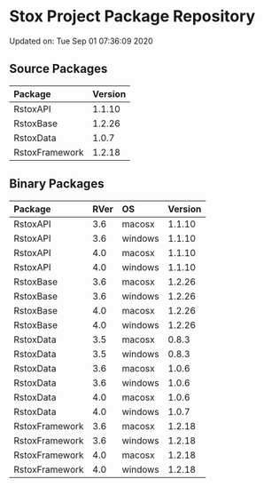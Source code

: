 # Stox Project Package Repository


Updated on: Tue Sep 01 07:36:09 2020
## Source Packages

|Package        |Version |
|:--------------|:-------|
|RstoxAPI       |1.1.10  |
|RstoxBase      |1.2.26  |
|RstoxData      |1.0.7   |
|RstoxFramework |1.2.18  |

## Binary Packages

|Package        |RVer |OS      |Version |
|:--------------|:----|:-------|:-------|
|RstoxAPI       |3.6  |macosx  |1.1.10  |
|RstoxAPI       |3.6  |windows |1.1.10  |
|RstoxAPI       |4.0  |macosx  |1.1.10  |
|RstoxAPI       |4.0  |windows |1.1.10  |
|RstoxBase      |3.6  |macosx  |1.2.26  |
|RstoxBase      |3.6  |windows |1.2.26  |
|RstoxBase      |4.0  |macosx  |1.2.26  |
|RstoxBase      |4.0  |windows |1.2.26  |
|RstoxData      |3.5  |macosx  |0.8.3   |
|RstoxData      |3.5  |windows |0.8.3   |
|RstoxData      |3.6  |macosx  |1.0.6   |
|RstoxData      |3.6  |windows |1.0.6   |
|RstoxData      |4.0  |macosx  |1.0.6   |
|RstoxData      |4.0  |windows |1.0.7   |
|RstoxFramework |3.6  |macosx  |1.2.18  |
|RstoxFramework |3.6  |windows |1.2.18  |
|RstoxFramework |4.0  |macosx  |1.2.18  |
|RstoxFramework |4.0  |windows |1.2.18  |

